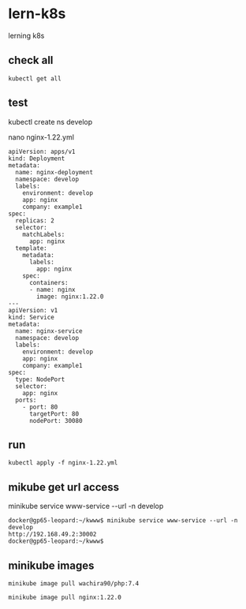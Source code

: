 # lern-k8s
lerning k8s

## check all 

````
kubectl get all
````
## test 

kubectl create ns develop

nano nginx-1.22.yml

````
apiVersion: apps/v1
kind: Deployment
metadata:
  name: nginx-deployment
  namespace: develop
  labels:
    environment: develop
    app: nginx
    company: example1
spec:
  replicas: 2
  selector:
    matchLabels:
      app: nginx
  template:
    metadata:
      labels:
        app: nginx
    spec:
      containers:
      - name: nginx
        image: nginx:1.22.0
---
apiVersion: v1
kind: Service
metadata:
  name: nginx-service
  namespace: develop
  labels:
    environment: develop
    app: nginx
    company: example1
spec:
  type: NodePort
  selector:
    app: nginx
  ports:
    - port: 80
      targetPort: 80
      nodePort: 30080
````

## run 

````
kubectl apply -f nginx-1.22.yml
````

## mikube get url access

minikube service www-service --url -n develop

````
docker@gp65-leopard:~/kwww$ minikube service www-service --url -n develop
http://192.168.49.2:30002
docker@gp65-leopard:~/kwww$
````

## minikube images

````
minikube image pull wachira90/php:7.4

minikube image pull nginx:1.22.0
````
